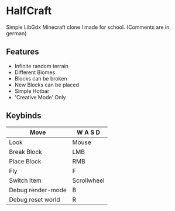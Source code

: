 # HalfCraft
Simple LibGdx Minecraft clone I made for school. (Comments are in german)

## Features

* Infinite random terrain
* Different Biomes
* Blocks can be broken
* New Blocks can be placed
* Simple Hotbar
* 'Creative Mode' Only

## Keybinds
| Move              | W A S D     |
|-------------------|-------------|
| Look              | Mouse       |
| Break Block       | LMB         |
| Place Block       | RMB         |
| Fly               | F           |
| Switch Item       | Scrollwheel |
| Debug render-mode | B           |
| Debug reset world | R           |
